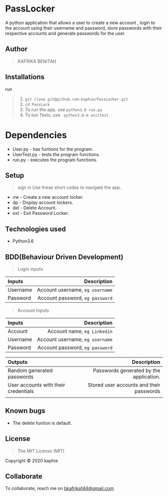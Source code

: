 # PassLocker
A python application that allows a user to create a new account , login to the account using their username and password, store passwords with their respective accounts and generate passwords for the user.


## Author
> KAFRIKA BENITAH

## Installations
run

>1. `` git clone git@github.com:kaphie/PassLocker.git `` 
>2. ``cd PassLock``
>3. To run the app,  use  ``` python3.6 run.py ```
>4. To tun Tests,  use  `` python3.6-m unittest``

# Dependencies
* User.py - has funtions for the program.
* UserTest.py - tests the program functions.
* run.py - executes the program functions.

## Setup
> sign in 
> Use these short codes to navigate the app. 
* nw - Create a new account locker.
* dp - Display account lockers.
* del - Delete Account.
* ext - Exit Password Locker.

## Technologies used
* Python3.6


## BDD(Behaviour Driven Development)
> Login inputs

| Inputs |  Description |
| :---         |          ---: |
| Username  | Account username, ``eg username``|
| Password  | Account password, ``eg password``|

>Account Inputs

| Inputs |  Description |
| :---         |          ---: |
| Account  | Account name, ``eg Linkedin``|
| Username  | Account username, ``eg username``|
| Password  | Account password, ``eg password``|


| Outputs |  Description |
| :---         |          ---: |
| Random generated passwords  | Passwords generated by the application.|
| User accounts with their credentials  |  Stored user accounts and their passwords |
|     |      |

## Known bugs
* The delete funtion is default.


## License
>The MIT License (MIT)

Copyright © 2020 kaphie

## Collaborate
To collaborate, reach me on [bkafrika144@gmail.com]()

